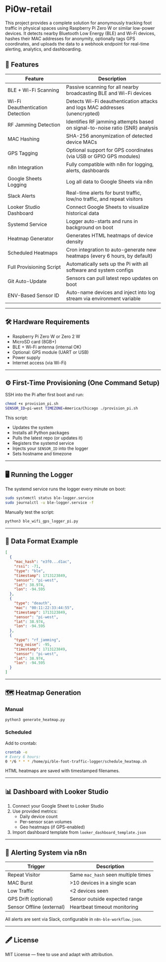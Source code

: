 # Pi0w-retail

This project provides a complete solution for anonymously tracking foot traffic in physical spaces using Raspberry Pi Zero W or similar low-power devices. It detects nearby Bluetooth Low Energy (BLE) and Wi-Fi devices, hashes their MAC addresses for anonymity, optionally tags GPS coordinates, and uploads the data to a webhook endpoint for real-time alerting, analytics, and dashboarding.

## 🚀 Features

| Feature                      | Description                                                                  |
|------------------------------|------------------------------------------------------------------------------|
| BLE + Wi-Fi Scanning         | Passive scanning for all nearby broadcasting BLE and Wi-Fi devices          |
| Wi-Fi Deauthentication Detection | Detects Wi-Fi deauthentication attacks and logs MAC addresses (unencrypted) |
| RF Jamming Detection         | Identifies RF jamming attempts based on signal-to-noise ratio (SNR) analysis |
| MAC Hashing                  | SHA-256 anonymization of detected device MACs                                |
| GPS Tagging                  | Optional support for GPS coordinates (via USB or GPIO GPS modules)           |
| n8n Integration              | Fully compatible with n8n for logging, alerts, dashboards                    |
| Google Sheets Logging        | Log all data to Google Sheets via n8n                                        |
| Slack Alerts                 | Real-time alerts for burst traffic, low/no traffic, and repeat visitors      |
| Looker Studio Dashboard      | Connect Google Sheets to visualize historical data                           |
| Systemd Service              | Logger auto-starts and runs in background on boot                            |
| Heatmap Generator            | Generates HTML heatmaps of device density                                    |
| Scheduled Heatmaps           | Cron integration to auto-generate new heatmaps (every 6 hours, by default)   |
| Full Provisioning Script     | Automatically sets up the Pi with all software and system configs            |
| Git Auto-Update              | Sensors can pull latest repo updates on boot                                 |
| ENV-Based Sensor ID          | Auto-name devices and inject into log stream via environment variable        |

---

## 🛠️ Hardware Requirements

- Raspberry Pi Zero W or Zero 2 W
- MicroSD card (8GB+)
- BLE + Wi-Fi antenna (internal OK)
- Optional: GPS module (UART or USB)
- Power supply
- Internet access (via Wi-Fi)

---

## ⚙️ First-Time Provisioning (One Command Setup)

SSH into the Pi after first boot and run:

```bash
chmod +x provision_pi.sh
SENSOR_ID=pi-west TIMEZONE=America/Chicago ./provision_pi.sh
```

This script:
- Updates the system
- Installs all Python packages
- Pulls the latest repo (or updates it)
- Registers the systemd service
- Injects your `SENSOR_ID` into the logger
- Sets hostname and timezone

---

## 🖥️ Running the Logger

The systemd service runs the logger every minute on boot:
```bash
sudo systemctl status ble-logger.service
sudo journalctl -u ble-logger.service -f
```

Manually test the script:
```bash
python3 ble_wifi_gps_logger_pi.py
```

---

## 📄 Data Format Example

```json
[
  {
    "mac_hash": "e3f0...d1ac",
    "rssi": -71,
    "type": "ble",
    "timestamp": 1713123849,
    "sensor": "pi-west",
    "lat": 38.974,
    "lon": -94.595
  },
  {
    "type": "deauth",
    "mac": "00:11:22:33:44:55",
    "timestamp": 1713123849,
    "sensor": "pi-west",
    "lat": 38.974,
    "lon": -94.595
  },
  {
    "type": "rf_jamming",
    "avg_noise": -95,
    "timestamp": 1713123849,
    "sensor": "pi-west",
    "lat": 38.974,
    "lon": -94.595
  }
]
```

---

## 🗺️ Heatmap Generation

### Manual
```bash
python3 generate_heatmap.py
```

### Scheduled
Add to crontab:
```bash
crontab -e
# Every 6 hours:
0 */6 * * * /home/pi/ble-foot-traffic-logger/schedule_heatmap.sh
```

HTML heatmaps are saved with timestamped filenames.

---

## 📊 Dashboard with Looker Studio

1. Connect your Google Sheet to Looker Studio
2. Use provided metrics:
   - Daily device count
   - Per-sensor scan volumes
   - Geo heatmaps (if GPS-enabled)
3. Import dashboard template from `looker_dashboard_template.json`

---

## 🔔 Alerting System via n8n

| Trigger                    | Description                          |
|----------------------------|--------------------------------------|
| Repeat Visitor             | Same `mac_hash` seen multiple times |
| MAC Burst                  | >10 devices in a single scan        |
| Low Traffic                | <2 devices seen                     |
| GPS Drift (optional)       | Sensor outside expected range       |
| Sensor Offline (external)  | Heartbeat timeout monitoring        |

All alerts are sent via Slack, configurable in `n8n-ble-workflow.json`.

---

## 🖋️ License

MIT License — free to use and adapt with attribution.